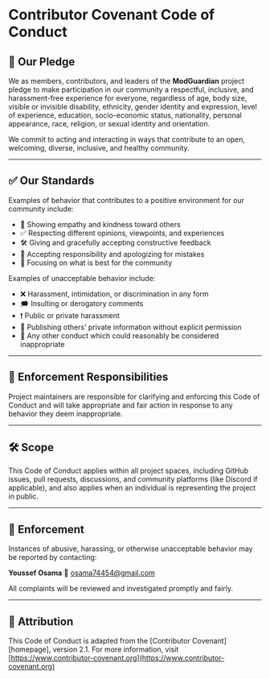 # Contributor Covenant Code of Conduct

## 📜 Our Pledge

We as members, contributors, and leaders of the **ModGuardian** project pledge to make participation in our community a respectful, inclusive, and harassment-free experience for everyone, regardless of age, body size, visible or invisible disability, ethnicity, gender identity and expression, level of experience, education, socio-economic status, nationality, personal appearance, race, religion, or sexual identity and orientation.

We commit to acting and interacting in ways that contribute to an open, welcoming, diverse, inclusive, and healthy community.

---

## ✅ Our Standards

Examples of behavior that contributes to a positive environment for our community include:

- 🫱 Showing empathy and kindness toward others
- ✅ Respecting different opinions, viewpoints, and experiences
- 🛠 Giving and gracefully accepting constructive feedback
- 📣 Accepting responsibility and apologizing for mistakes
- 🤝 Focusing on what is best for the community

Examples of unacceptable behavior include:

- ❌ Harassment, intimidation, or discrimination in any form
- 🗯️ Insulting or derogatory comments
- ❗ Public or private harassment
- 🧨 Publishing others’ private information without explicit permission
- 🚫 Any other conduct which could reasonably be considered inappropriate

---

## 🧠 Enforcement Responsibilities

Project maintainers are responsible for clarifying and enforcing this Code of Conduct and will take appropriate and fair action in response to any behavior they deem inappropriate.

---

## 🛠 Scope

This Code of Conduct applies within all project spaces, including GitHub issues, pull requests, discussions, and community platforms (like Discord if applicable), and also applies when an individual is representing the project in public.

---

## 🚨 Enforcement

Instances of abusive, harassing, or otherwise unacceptable behavior may be reported by contacting:

**Youssef Osama**
📧 [osama74454@gmail.com](osama74454@gmail.com "email")

All complaints will be reviewed and investigated promptly and fairly.

---

## 📄 Attribution

This Code of Conduct is adapted from the [Contributor Covenant][homepage], version 2.1.
For more information, visit [https://www.contributor-covenant.org](https://www.contributor-covenant.org)
